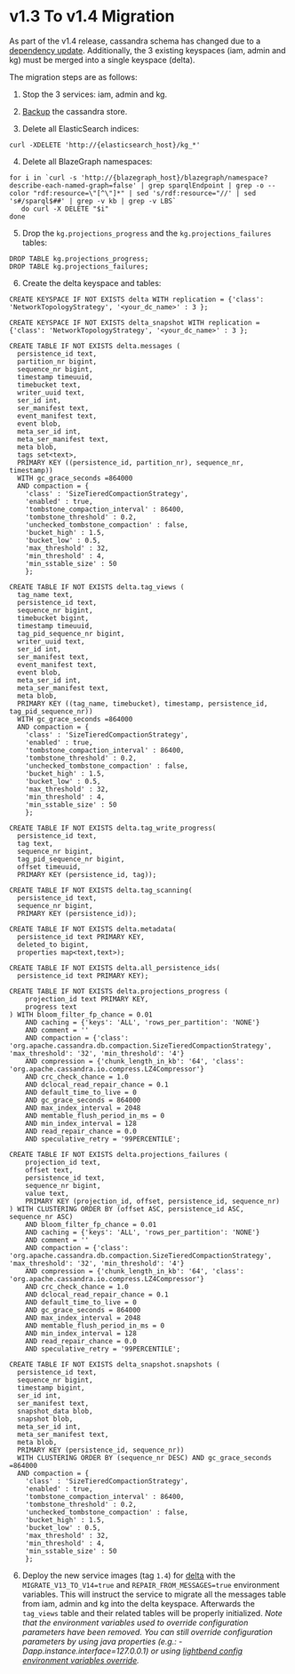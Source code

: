 # v1.3 To v1.4 Migration

As part of the v1.4 release, cassandra schema has changed due to a [dependency update](https://doc.akka.io/docs/akka-persistence-cassandra/current/migrations.html). Additionally, the 3 existing keyspaces (iam, admin and kg) must be merged into a single keyspace (delta).

The migration steps are as follows:

1. Stop the 3 services: iam, admin and kg.

2. [Backup](https://docs.datastax.com/en/archived/cassandra/3.0/cassandra/operations/opsBackupRestore.html) the
     cassandra store.
     
3. Delete all ElasticSearch indices:

```
curl -XDELETE 'http://{elasticsearch_host}/kg_*'
```

4. Delete all BlazeGraph namespaces:

```
for i in `curl -s 'http://{blazegraph_host}/blazegraph/namespace?describe-each-named-graph=false' | grep sparqlEndpoint | grep -o --color "rdf:resource=\"[^\"]*" | sed 's/rdf:resource="//' | sed 's#/sparql$##' | grep -v kb | grep -v LBS`
   do curl -X DELETE "$i"
done
```
        
5. Drop the `kg.projections_progress` and the `kg.projections_failures` tables:
```
DROP TABLE kg.projections_progress;
DROP TABLE kg.projections_failures;
```
        
6. Create the delta keyspace and tables:

```
CREATE KEYSPACE IF NOT EXISTS delta WITH replication = {'class': 'NetworkTopologyStrategy', '<your_dc_name>' : 3 };

CREATE KEYSPACE IF NOT EXISTS delta_snapshot WITH replication = {'class': 'NetworkTopologyStrategy', '<your_dc_name>' : 3 }; 

CREATE TABLE IF NOT EXISTS delta.messages (
  persistence_id text,
  partition_nr bigint,
  sequence_nr bigint,
  timestamp timeuuid,
  timebucket text,
  writer_uuid text,
  ser_id int,
  ser_manifest text,
  event_manifest text,
  event blob,
  meta_ser_id int,
  meta_ser_manifest text,
  meta blob,
  tags set<text>,
  PRIMARY KEY ((persistence_id, partition_nr), sequence_nr, timestamp))
  WITH gc_grace_seconds =864000
  AND compaction = {
    'class' : 'SizeTieredCompactionStrategy',
    'enabled' : true,
    'tombstone_compaction_interval' : 86400,
    'tombstone_threshold' : 0.2,
    'unchecked_tombstone_compaction' : false,
    'bucket_high' : 1.5,
    'bucket_low' : 0.5,
    'max_threshold' : 32,
    'min_threshold' : 4,
    'min_sstable_size' : 50
    };

CREATE TABLE IF NOT EXISTS delta.tag_views (
  tag_name text,
  persistence_id text,
  sequence_nr bigint,
  timebucket bigint,
  timestamp timeuuid,
  tag_pid_sequence_nr bigint,
  writer_uuid text,
  ser_id int,
  ser_manifest text,
  event_manifest text,
  event blob,
  meta_ser_id int,
  meta_ser_manifest text,
  meta blob,
  PRIMARY KEY ((tag_name, timebucket), timestamp, persistence_id, tag_pid_sequence_nr))
  WITH gc_grace_seconds =864000
  AND compaction = {
    'class' : 'SizeTieredCompactionStrategy',
    'enabled' : true,
    'tombstone_compaction_interval' : 86400,
    'tombstone_threshold' : 0.2,
    'unchecked_tombstone_compaction' : false,
    'bucket_high' : 1.5,
    'bucket_low' : 0.5,
    'max_threshold' : 32,
    'min_threshold' : 4,
    'min_sstable_size' : 50
    };

CREATE TABLE IF NOT EXISTS delta.tag_write_progress(
  persistence_id text,
  tag text,
  sequence_nr bigint,
  tag_pid_sequence_nr bigint,
  offset timeuuid,
  PRIMARY KEY (persistence_id, tag));

CREATE TABLE IF NOT EXISTS delta.tag_scanning(
  persistence_id text,
  sequence_nr bigint,
  PRIMARY KEY (persistence_id));

CREATE TABLE IF NOT EXISTS delta.metadata(
  persistence_id text PRIMARY KEY,
  deleted_to bigint,
  properties map<text,text>);

CREATE TABLE IF NOT EXISTS delta.all_persistence_ids(
  persistence_id text PRIMARY KEY);

CREATE TABLE IF NOT EXISTS delta.projections_progress (
    projection_id text PRIMARY KEY,
    progress text
) WITH bloom_filter_fp_chance = 0.01
    AND caching = {'keys': 'ALL', 'rows_per_partition': 'NONE'}
    AND comment = ''
    AND compaction = {'class': 'org.apache.cassandra.db.compaction.SizeTieredCompactionStrategy', 'max_threshold': '32', 'min_threshold': '4'}
    AND compression = {'chunk_length_in_kb': '64', 'class': 'org.apache.cassandra.io.compress.LZ4Compressor'}
    AND crc_check_chance = 1.0
    AND dclocal_read_repair_chance = 0.1
    AND default_time_to_live = 0
    AND gc_grace_seconds = 864000
    AND max_index_interval = 2048
    AND memtable_flush_period_in_ms = 0
    AND min_index_interval = 128
    AND read_repair_chance = 0.0
    AND speculative_retry = '99PERCENTILE';

CREATE TABLE IF NOT EXISTS delta.projections_failures (
    projection_id text,
    offset text,
    persistence_id text,
    sequence_nr bigint,
    value text,
    PRIMARY KEY (projection_id, offset, persistence_id, sequence_nr)
) WITH CLUSTERING ORDER BY (offset ASC, persistence_id ASC, sequence_nr ASC)
    AND bloom_filter_fp_chance = 0.01
    AND caching = {'keys': 'ALL', 'rows_per_partition': 'NONE'}
    AND comment = ''
    AND compaction = {'class': 'org.apache.cassandra.db.compaction.SizeTieredCompactionStrategy', 'max_threshold': '32', 'min_threshold': '4'}
    AND compression = {'chunk_length_in_kb': '64', 'class': 'org.apache.cassandra.io.compress.LZ4Compressor'}
    AND crc_check_chance = 1.0
    AND dclocal_read_repair_chance = 0.1
    AND default_time_to_live = 0
    AND gc_grace_seconds = 864000
    AND max_index_interval = 2048
    AND memtable_flush_period_in_ms = 0
    AND min_index_interval = 128
    AND read_repair_chance = 0.0
    AND speculative_retry = '99PERCENTILE';

CREATE TABLE IF NOT EXISTS delta_snapshot.snapshots (
  persistence_id text,
  sequence_nr bigint,
  timestamp bigint,
  ser_id int,
  ser_manifest text,
  snapshot_data blob,
  snapshot blob,
  meta_ser_id int,
  meta_ser_manifest text,
  meta blob,
  PRIMARY KEY (persistence_id, sequence_nr))
  WITH CLUSTERING ORDER BY (sequence_nr DESC) AND gc_grace_seconds =864000
  AND compaction = {
    'class' : 'SizeTieredCompactionStrategy',
    'enabled' : true,
    'tombstone_compaction_interval' : 86400,
    'tombstone_threshold' : 0.2,
    'unchecked_tombstone_compaction' : false,
    'bucket_high' : 1.5,
    'bucket_low' : 0.5,
    'max_threshold' : 32,
    'min_threshold' : 4,
    'min_sstable_size' : 50
    };
```      

6. Deploy the new service images (tag `1.4`) for [delta](https://hub.docker.com/r/bluebrain/nexus-delta) with the `MIGRATE_V13_TO_V14=true` and `REPAIR_FROM_MESSAGES=true` environment variables.
This will instruct the service to migrate all the messages table from iam, admin and kg into the delta keyspace. Afterwards the `tag_views` table and their related tables will be properly initialized.
*Note that the environment variables used to override configuration parameters have been removed. You can still override configuration parameters by using java properties (e.g.: -Dapp.instance.interface=127.0.0.1) or using [lightbend config environment variables override](https://github.com/lightbend/config#optional-system-or-env-variable-overrides).*
